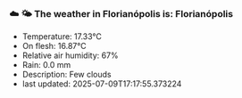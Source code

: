 ### ☁️ 🌤️  The weather in Florianópolis is: Florianópolis

- Temperature: 17.33°C
- On flesh: 16.87°C
- Relative air humidity: 67%
- Rain: 0.0 mm
- Description: Few clouds
- last updated: 2025-07-09T17:17:55.373224
